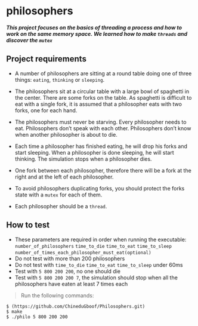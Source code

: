 # philosophers

***This project focuses on the basics of threading a process and how to work on the same memory space. We learned how to make `threads` and discover the `mutex`***

## Project requirements

- A number of philosophers are sitting at a round table doing one of three things: `eating`, `thinking` or `sleeping`. 
  
- The philosophers sit at a circular table with a large bowl of spaghetti in the center. There are some forks on the table. As spaghetti is difficult to eat with a single fork, it is assumed that a philosopher eats with two forks, one for each hand.

- The philosophers must never be starving. Every philosopher needs to eat. Philosophers don’t speak with each other. Philosophers don’t know when another philosopher is about to die. 

- Each time a philosopher has finished eating, he will drop his forks and start sleeping. When a philosopher is done sleeping, he will start thinking. The simulation stops when a philosopher dies.

- One fork between each philosopher, therefore there will be a fork at the right and at the left of each philosopher.
  
- To avoid philosophers duplicating forks, you should protect the forks state with a `mutex` for each of them.
  
- Each philosopher should be a `thread`.


## How to test

- These parameters are required in order when running the executable: `number_of_philosophers` `time_to_die` `time_to_eat` `time_to_sleep` `number_of_times_each_philosopher_must_eat(optional)`
- Do not test with more than 200 philosophers
- Do not test with `time_to_die` `time_to_eat` `time_to_sleep` under 60ms
- Test with `5 800 200 200`, no one should die
- Test with `5 800 200 200 7`, the simulation should stop when all the philosophers have eaten at least 7 times each

> Run the following commands:

```shell
$ (https://github.com/ChineduGboof/Philosophers.git)
$ make
$ ./philo 5 800 200 200
```

